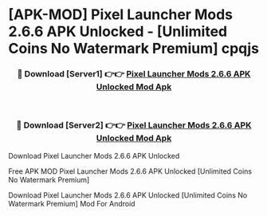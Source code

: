 # [APK-MOD] Pixel Launcher Mods 2.6.6 APK Unlocked - [Unlimited Coins No Watermark Premium] cpqjs



<div align="center">
<h3>🔴 Download [Server1] 👉👉 <a href="https://momento.my/?title=Pixel_Launcher_Mods_2.6.6_APK_Unlocked">Pixel Launcher Mods 2.6.6 APK Unlocked Mod Apk</a></h3><br>

<h3>🔴 Download [Server2] 👉👉 <a href="https://momento.my/?title=Pixel_Launcher_Mods_2.6.6_APK_Unlocked">Pixel Launcher Mods 2.6.6 APK Unlocked Mod Apk</a></h3>
</div>



Download Pixel Launcher Mods 2.6.6 APK Unlocked 

Free APK MOD Pixel Launcher Mods 2.6.6 APK Unlocked [Unlimited Coins No Watermark Premium]

Download Pixel Launcher Mods 2.6.6 APK Unlocked [Unlimited Coins No Watermark Premium] Mod For Android
